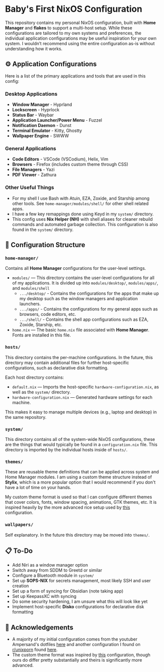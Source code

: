 # Baby's First NixOS Configuration

This repository contains my personal NixOS configuration, built with **Home Manager** and **flakes** to support a multi-host setup. While these configurations are tailored to my own systems and preferences, the individual application configurations may be useful inspiration for your own system. I wouldn’t recommend using the entire configuration as-is without understanding how it works.

## ⚙️ Application Configurations
Here is a list of the primary applications and tools that are used in this config:

### Desktop Applications
- **Window Manager** - Hyprland
- **Lockscreen** - Hyprlock
- **Status Bar** - Waybar
- **Application Launcher/Power Menu** - Fuzzel
- **Notification Daemon** - Dunst
- **Terminal Emulator** - Kitty, Ghostty
- **Wallpaper Engine** - SWWW

### General Applications
- **Code Editors** - VSCode (VSCodium), Helix, Vim
- **Browsers** - Firefox (includes custom theme through CSS)
- **File Managers** - Yazi
- **PDF Viewer** - Zathura

### Other Useful Things
- For my shell I use Bash with Atuin, EZA, Zoxide, and Starship among other tools. See `home-manager/modules/shell/` for other shell related apps.
- I have a few key remappings done using Keyd in my `system/` directory.
- This config uses **Nix Helper (NH)** with shell aliases for cleaner rebuild commands and automated garbage collection. This configuration is also found in the `system/` directory. 

## 📂 Configuration Structure

### `home-manager/`
Contains all **Home Manager** configurations for the user-level settings.  
- `modules/` — This directory contains the user-level configurations for all of my applications. It is divided up into `modules/desktop/`, `modules/apps/`, and `modules/shell`
  - `.../desktop/` - Contains the configurations for the apps that make up my desktop such as the window managers and application launchers. 
  - `.../apps/` - Contains the configurations for my general apps such as browsers, code editors, etc. 
  - `.../shell/` - Contains the shell app configurations such as EZA, Zoxide, Starship, etc. 
- `home.nix` — The basic `home.nix` file associated with **Home Manager**. Fonts are installed in this file. 

### `hosts/`
This directory contains the per-machine configurations. In the future, this directory may contain additional files for further host-specific configurations, such as declarative disk formatting. 

Each host directory contains:
- `default.nix` — Imports the host-specific `hardware-configuration.nix`, as well as the `system/` directory. 
- `hardware-configuration.nix` — Generated hardware settings for each machine.

This makes it easy to manage multiple devices (e.g., laptop and desktop) in the same repository.

### `system/`
This directory contains all of the system-wide NixOS configurations, these are the things that would typically be found in a `configuration.nix` file. This directory is imported by the individual hosts inside of `hosts/`. 

### `themes/`
These are reusable theme definitions that can be applied across system and Home Manager modules. I am using a custom theme structure instead of **Stylix**, which is a more popular option that I would recommend if you don't have a lot of time on your hands. 

My custom theme format is used so that I can configure different themes that cover colors, fonts, window spacing, animations, GTK themes, etc. It is inspired heavily by the more advanced rice setup used by [this](https://git.nx2.site/nx2/dotfiles) configuration. 

### `wallpapers/`
Self explanatory. In the future this directory may be moved into `themes/`. 

## 📋 To-Do
- Add Niri as a window manager option
- Switch away from SDDM to Greetd or similar
- Configure a Bluetooth module in `system/`
- Set up **SOPS-NIX** for secrets management, most likely SSH and user creation
- Set up a form of syncing for Obsidian (note taking app)
- Set up KeepassXC with syncing
- Do some security hardening, I am unsure what this will look like yet
- Implement host-specific **Disko** configurations for declarative disk formatting

## 🙏 Acknowledgements
- A majority of my initial configuration comes from the youtuber Ampersand's dotfiles [here](https://github.com/Andrey0189/nixos-config-reborn) and another configuration I found on [r/unixporn](https://www.reddit.com/r/unixporn/) found [here](https://github.com/lpdkt/dronevil).
- The custom theme format was inspired by [this](https://git.nx2.site/nx2/dotfiles) configuration, though ours do differ pretty substantially and theirs is significantly more advanced.

